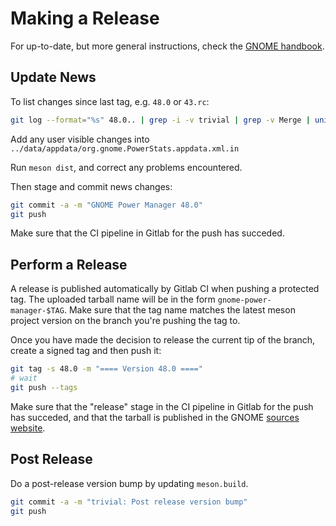 # Making a Release
For up-to-date, but more general instructions, check the [GNOME handbook](https://handbook.gnome.org/maintainers/making-a-release.html).

## Update News
To list changes since last tag, e.g. `48.0` or `43.rc`:
```bash
git log --format="%s" 48.0.. | grep -i -v trivial | grep -v Merge | uniq
```

Add any user visible changes into `../data/appdata/org.gnome.PowerStats.appdata.xml.in`

Run `meson dist`, and correct any problems encountered.

Then stage and commit news changes:
```bash
git commit -a -m "GNOME Power Manager 48.0"
git push
```

Make sure that the CI pipeline in Gitlab for the push has succeded.

## Perform a Release
A release is published automatically by Gitlab CI when pushing a protected tag. The uploaded tarball name will be in the form `gnome-power-manager-$TAG`. Make sure that the tag name matches the latest meson project version on the branch you're pushing the tag to.

Once you have made the decision to release the current tip of the branch, create a signed tag and then push it:

```bash
git tag -s 48.0 -m "==== Version 48.0 ===="
# wait
git push --tags
```

Make sure that the "release" stage in the CI pipeline in Gitlab for the push has succeded, and that the tarball is published in the GNOME [sources website](https://download.gnome.org/sources/gnome-power-manager/).

## Post Release
Do a post-release version bump by updating `meson.build`.

```bash
git commit -a -m "trivial: Post release version bump"
git push
```

